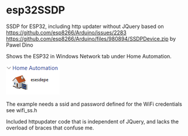 # esp32SSDP
SSDP for ESP32, including http updater without JQuery
based on https://github.com/esp8266/Arduino/issues/2283 
https://github.com/esp8266/Arduino/files/980894/SSDPDevice.zip
by Pawel Dino
<p />
Shows the ESP32 in Windows Network tab under Home Automation.
<p />
<img src="SSDPinNetwork.PNG">
<p />
The example needs a ssid and password defined for the WiFi credentials see 
wifi_ss.h
<p />
Included httpupdater code that is independent of JQuery, and lacks
the overload of braces that confuse me.
 
